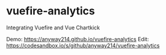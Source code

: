 # vuefire-analytics
Integrating Vuefire and Vue Chartkick

Demo: https://anyway214.github.io/vuefire-analytics
Edit: https://codesandbox.io/s/github/anyway214/vuefire-analytics
